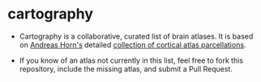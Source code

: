 # cartography

- Cartography is a collaborative, curated list of brain atlases. It is based on [Andreas Horn's](http://andreas-horn.de) detailed [collection of cortical atlas parcellations](http://www.lead-dbs.org/helpsupport/knowledge-base/atlasesresources/cortical-atlas-parcellations-mni-space).

- If you know of an atlas not currently in this list, feel free to fork this repository, include the missing atlas, and submit a Pull Request.
